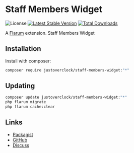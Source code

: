 # Staff Members Widget

![License](https://img.shields.io/badge/license-MIT-blue.svg) [![Latest Stable Version](https://img.shields.io/packagist/v/justoverclock/staff-members-widget.svg)](https://packagist.org/packages/justoverclock/staff-members-widget) [![Total Downloads](https://img.shields.io/packagist/dt/justoverclock/staff-members-widget.svg)](https://packagist.org/packages/justoverclock/staff-members-widget)

A [Flarum](http://flarum.org) extension. Staff Members Widget

## Installation

Install with composer:

```sh
composer require justoverclock/staff-members-widget:"*"
```

## Updating

```sh
composer update justoverclock/staff-members-widget:"*"
php flarum migrate
php flarum cache:clear
```

## Links

- [Packagist](https://packagist.org/packages/justoverclock/staff-members-widget)
- [GitHub](https://github.com/justoverclock/staff-members-widget)
- [Discuss](https://discuss.flarum.org/d/PUT_DISCUSS_SLUG_HERE)

